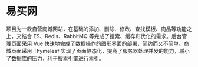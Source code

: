 # 易买网
项目为一款自营商城网站，在基础的添加、删除、修改、查找模板、商品等功能之上，又结合 ES、Redis、RabbitMQ 等完成了搜索、缓存和优化的需求。后台管理页面采用 Vue 快速地完成了数据操作的图形界面的部署，简约而又不简单。商城页面采用 Thymeleaf 实现了页面静态化，提高了服务器处理并发的能力，减小了数据库的压力，利于搜索引擎进行索引。
